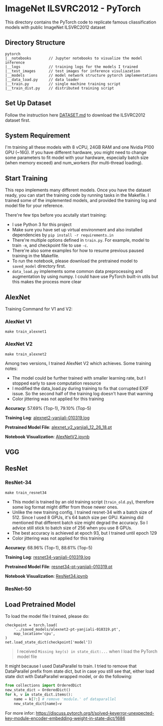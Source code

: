 # ImageNet ILSVRC2012 - PyTorch

This directory contains the PyTorch code to replicate famous cliassification models with public ImageNet ILSVRC2012 dataset

## Directory Structure

```
pytorch
|__notebooks        // Jupyter notebooks to visualize the model inference
|__logs             // training logs for the models I trained
|__test_images      // test images for inference visuliazation
|__models           // model network structure pytorch implementations
|__data_load.py     // data loader
|__train.py         // single machine training script
|__train_dist.py    // distributed training script
```

## Set Up Dataset

Follow the instruction here [DATASET.md](../DATASET.md) to download the ILSVRC2012 dataset first.

## System Requirement

I'm training all these models with 8 vCPU, 24GB RAM and one Nvidia P100 GPU (~16G). If you have different hardware, you might need to change some parameters to fit model with your hardware, especially batch size (when memory exceed) and num_workers (for multi-thread loading).

## Start Training

This repo implements many different models. Once you have the dataset ready, you can start the training code by running tasks in the Makefile. I trained some of the implemented models, and provided the training log and model file for your reference.

There're few tips before you acutally start training:

- I use Python 3 for this project
- Make sure you have set up virtual environment and also installed dependencies by `pip install -r requirements.in`
- There're multiple options defined in `train.py`. For example, model to train `-m`, and checkpoint file to use `-c`.
- There're also some examples for how to resume previous paused training in the Makefile.
- To run the notebook, please download the pretrained model to `saved_model` directory first.
- `data_load.py` implements some common data preprocessing and augmentation by using numpy. I could have use PyTorch built-in utils but this makes the process more clear

## AlexNet
Training Command for V1 and V2:

### AlexNet V1
```
make train_alexnet1
```

### AlexNet V2
```
make train_alexnet2
```
Among two versions, I trained AlexNet V2 which achieves. Some training notes: 

- The model could be further trained with smaller learning rate, but I stopped early to save computation resource
- I modified the data_load.py during training to fix that corrupted EXIF issue. So the second half of the training log doesn't have that warning
- Color jittering was not applied for this training

**Accuracy**: 57.69% (Top-1), 79.10% (Top-5)

**Training Log**: [alexnet2-yanjiali-010319.log](logs/alexnet2-yanjiali-010319.log)

**Pretrained Model File**: [alexnet_v2_yanjiali_12_26_18.pt](https://drive.google.com/file/d/1_leXoq7fAisfrK_ChZW5ziOzuO0kbb8N/view?usp=sharing)

**Notebook Visualization**: [AlexNetV2.ipynb](notebooks/AlexNetV2.ipynb)

## VGG

## ResNet

### ResNet-34
```
make train_resnet34
```

- This model is trained by an old training script (`train_old.py`), therefore some log format might differ from those newer ones.
- Unlike the new training config, I trained resnet-34 with a batch size of 512. Since I used 8 GPUs, it's 64 batch size per GPU. Kaiming did mentioned that different batch size might degrad the accuracy. So I advice still stick to batch size of 256 when you use 8 GPUs.
- The best accuracy is achieved at epoch 93, but I trained until epoch 129
- Color jittering was not applied for this training

**Accuracy**: 68.96% (Top-1), 88.61% (Top-5)

**Training Log**: [resnet34-yanjiali-010319.log](logs/resnet34-yanjiali-010319.log)

**Pretrained Model File**: [resnet34-pt-yanjiali-010319.pt](https://drive.google.com/file/d/1M_LY94x1YYx5EYtqzQrXoASnUa-VcRHx/view?usp=sharing)

**Notebook Visualization**: [ResNet34.ipynb](notebooks/ResNet34.ipynb)

### ResNet-50

## Load Pretrained Model

To load the model file I trained, please do:

```
checkpoint = torch.load(
    '../saved_models/alexnet2-pt-yanjiali-010319.pt',
    map_location='cpu',
)
net.load_state_dict(checkpoint['model'])
```

> I received `Missing key(s) in state_dict:...` when I load the PyTorch model file

It might because I used DataParallel to train. I tried to remove that DataParallel prefix from state dict, but in case you still see that, either load state dict with DataParallel wrapped model, or do the following:
```python
from collections import OrderedDict
new_state_dict = OrderedDict()
for k, v in state_dict.items():
    name = k[7:] # remove 'module.' of dataparallel
    new_state_dict[name]=v
```
For more infor: https://discuss.pytorch.org/t/solved-keyerror-unexpected-key-module-encoder-embedding-weight-in-state-dict/1686